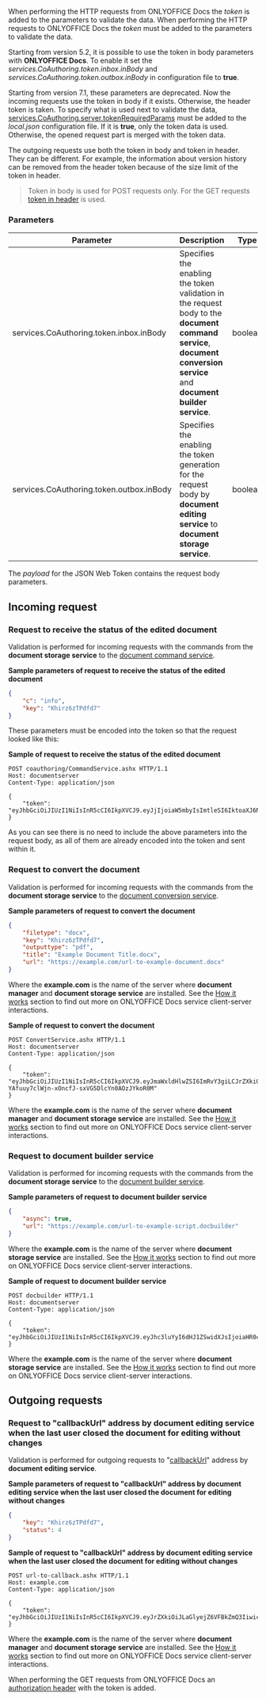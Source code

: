 When performing the HTTP requests from ONLYOFFICE Docs the *token* is added to the parameters to validate the data. When performing the HTTP requests to ONLYOFFICE Docs the *token* must be added to the parameters to validate the data.

Starting from version 5.2, it is possible to use the token in body parameters with **ONLYOFFICE Docs**. To enable it set the *services.CoAuthoring.token.inbox.inBody* and *services.CoAuthoring.token.outbox.inBody* in configuration file to **true**.

Starting from version 7.1, these parameters are deprecated. Now the incoming requests use the token in body if it exists. Otherwise, the header token is taken. To specify what is used next to validate the data, [services.CoAuthoring.server.tokenRequiredParams](https://helpcenter.onlyoffice.com/installation/docs-developer-configuring.aspx#services-CoAuthoring-server-tokenRequiredParams) must be added to the *local.json* configuration file. If it is **true**, only the token data is used. Otherwise, the opened request part is merged with the token data.

The outgoing requests use both the token in body and token in header. They can be different. For example, the information about version history can be removed from the header token because of the size limit of the token in header.

> Token in body is used for POST requests only. For the GET requests [token in header](../Token%20in%20header/index.md) is used.

### Parameters

| Parameter                                | Description                                                                                                                                                            | Type    | Example |
| ---------------------------------------- | ---------------------------------------------------------------------------------------------------------------------------------------------------------------------- | ------- | ------- |
| services.CoAuthoring.token.inbox.inBody  | Specifies the enabling the token validation in the request body to the **document command service**, **document conversion service** and **document builder service**. | boolean | false   |
| services.CoAuthoring.token.outbox.inBody | Specifies the enabling the token generation for the request body by **document editing service** to **document storage service**.                                      | boolean | false   |

The *payload* for the JSON Web Token contains the request body parameters.

## Incoming request

### Request to receive the status of the edited document

  Validation is performed for incoming requests with the commands from the **document storage service** to the [document command service](../../../Command%20service/index.md).

  **Sample parameters of request to receive the status of the edited document**

  ``` json
  {
      "c": "info",
      "key": "Khirz6zTPdfd7"
  }
  ```

  These parameters must be encoded into the token so that the request looked like this:

  **Sample of request to receive the status of the edited document**

  ``` http
  POST coauthoring/CommandService.ashx HTTP/1.1
  Host: documentserver
  Content-Type: application/json

  {
      "token": "eyJhbGciOiJIUzI1NiIsInR5cCI6IkpXVCJ9.eyJjIjoiaW5mbyIsImtleSI6IktoaXJ6NnpUUGRmZDcifQ.r_6sThjFABsHMNHhkVdHDSz4jwkbXRQNYdvawkBGJgg"
  }
  ```

  As you can see there is no need to include the above parameters into the request body, as all of them are already encoded into the token and sent within it.

### Request to convert the document

  Validation is performed for incoming requests with the commands from the **document storage service** to the [document conversion service](../../../Conversion%20API/index.md).

  **Sample parameters of request to convert the document**

  ``` json
  {
      "filetype": "docx",
      "key": "Khirz6zTPdfd7",
      "outputtype": "pdf",
      "title": "Example Document Title.docx",
      "url": "https://example.com/url-to-example-document.docx"
  }
  ```

  Where the **example.com** is the name of the server where **document manager** and **document storage service** are installed. See the [How it works](../../../../Get%20Started/How%20It%20Works/index.md) section to find out more on ONLYOFFICE Docs service client-server interactions.

  **Sample of request to convert the document**

  ``` http
  POST ConvertService.ashx HTTP/1.1
  Host: documentserver
  Content-Type: application/json

  {
      "token": "eyJhbGciOiJIUzI1NiIsInR5cCI6IkpXVCJ9.eyJmaWxldHlwZSI6ImRvY3giLCJrZXkiOiJLaGlyejZ6VFBkZmQ3Iiwib3V0cHV0dHlwZSI6InBkZiIsInRpdGxlIjoiRXhhbXBsZSBEb2N1bWVudCBUaXRsZS5kb2N4IiwidXJsIjoiaHR0cDovL2V4YW1wbGUuY29tL3VybC10by1leGFtcGxlLWRvY3VtZW50LmRvY3gifQ.U-YAfuuy7clWjn-xOncfJ-sxVG5DlcYn0AOzJYkoR0M"
  }
  ```

  Where the **example.com** is the name of the server where **document manager** and **document storage service** are installed. See the [How it works](../../../../Get%20Started/How%20It%20Works/index.md) section to find out more on ONLYOFFICE Docs service client-server interactions.

### Request to document builder service

  Validation is performed for incoming requests with the commands from the **document storage service** to the [document builder service](../../../../Get%20Started/How%20It%20Works/index.md).

  **Sample parameters of request to document builder service**

  ``` json
  {
      "async": true,
      "url": "https://example.com/url-to-example-script.docbuilder"
  }
  ```

  Where the **example.com** is the name of the server where **document storage service** are installed. See the [How it works](../../../../Get%20Started/How%20It%20Works/index.md) section to find out more on ONLYOFFICE Docs service client-server interactions.

  **Sample of request to document builder service**

  ``` http
  POST docbuilder HTTP/1.1
  Host: documentserver
  Content-Type: application/json

  {
      "token": "eyJhbGciOiJIUzI1NiIsInR5cCI6IkpXVCJ9.eyJhc3luYyI6dHJ1ZSwidXJsIjoiaHR0cHM6Ly9leGFtcGxlLmNvbS91cmwtdG8tZXhhbXBsZS1zY3JpcHQuZG9jYnVpbGRlciJ9.dzoTbRzSMa95Fpg34CjnF3ZUPdGA2CnBedFL_qOOxAs"
  }
  ```

  Where the **example.com** is the name of the server where **document storage service** are installed. See the [How it works](../../../../Get%20Started/How%20It%20Works/index.md) section to find out more on ONLYOFFICE Docs service client-server interactions.

## Outgoing requests

### Request to "callbackUrl" address by document editing service when the last user closed the document for editing without changes

  Validation is performed for outgoing requests to "[callbackUrl](../../../../Usage%20API/Config/Editor/index.md#callbackurl)" address by **document editing service**.

  **Sample parameters of request to "callbackUrl" address by document editing service when the last user closed the document for editing without changes**

  ``` json
  {
      "key": "Khirz6zTPdfd7",
      "status": 4
  }
  ```

  **Sample of request to "callbackUrl" address by document editing service when the last user closed the document for editing without changes**

  ``` http
  POST url-to-callback.ashx HTTP/1.1
  Host: example.com
  Content-Type: application/json

  {
      "token": "eyJhbGciOiJIUzI1NiIsInR5cCI6IkpXVCJ9.eyJrZXkiOiJLaGlyejZ6VFBkZmQ3Iiwic3RhdHVzIjo0fQ.gCyNKPpg6ISAnhvFQmRiY6BRqG6WPcEGgnK79hREdkU"
  }
  ```

  Where the **example.com** is the name of the server where **document manager** and **document storage service** are installed. See the [How it works](../../../../Get%20Started/How%20It%20Works/index.md) section to find out more on ONLYOFFICE Docs service client-server interactions.

  When performing the GET requests from ONLYOFFICE Docs an [authorization header](../Token%20in%20header/index.md) with the token is added.
